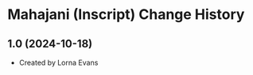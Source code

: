 Mahajani (Inscript) Change History
====================

1.0 (2024-10-18)
----------------
* Created by Lorna Evans
